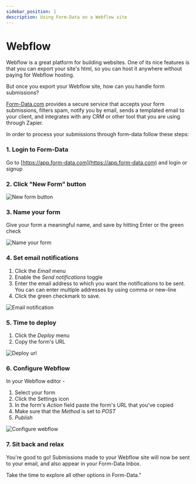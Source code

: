 ```yaml
---
sidebar_position: 1
description: Using Form-Data on a Webflow site
---
```


# Webflow

Webflow is a great platform for building websites. One of its nice features is that you can export your site's html, so you can host it anywhere without paying for Webflow hosting.

But once you export your Webflow site, how can you handle form submissions?

[Form-Data.com](https://form-data.com) provides a secure service that accepts your form submissions, filters spam, notify you by email, sends a templated email to your client, and integrates with any CRM or other tool that you are using through Zapier.

In order to process your submissions through form-data follow these steps:

### 1. Login to Form-Data

Go to [https://app.form-data.com](https://app.form-data.com) and login or signup

### 2. Click "New Form" button

![New form button](/img/webflow/02-new-form.png)

### 3. Name your form

Give your form a meaningful name, and save by hitting Enter or the green check

![Name your form](/img/webflow/03-form-name.png)

### 4. Set email notifications

1. Click the _Email_ menu
2. Enable the _Send notifications_ toggle
3. Enter the email address to which you want the notifications to be sent. You can can enter multiple addresses by using comma or new-line
4. Click the green checkmark to save.

![Email notification](/img/webflow/04-email-notification.png)

### 5. Time to deploy

1. Click the _Deploy_ menu
2. Copy the form's URL

![Deploy url](/img/webflow/05-deploy.png)

### 6. Configure Webflow

In your Webflow editor -

1. Select your form
2. Click the Settings icon
3. In the form's _Action_ field paste the form's URL that you've copied
4. Make sure that the _Method_ is set to _POST_
5. _Publish_



![Configure webflow](/img/webflow/06-webflow.png)

### 7. Sit back and relax

You're good to go! Submissions made to your Webflow site will now be sent to your email, and also appear in your Form-Data Inbox.

Take the time to explore all other options in Form-Data."
